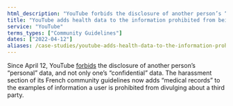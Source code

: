 ```yaml
---
html_description: "YouTube forbids the disclosure of another person’s “personal” data, and not only one’s “confidential” data."
title: "YouTube adds health data to the information prohibited from being published"
service: "YouTube"
terms_types: ["Community Guidelines"]
dates: ["2022-04-12"]
aliases: /case-studies/youtube-adds-health-data-to-the-information-prohibited-from-being-published
---
```


Since April 12, YouTube <a target="_blank" rel="noopener" href="https://github.com/OpenTermsArchive/france-elections-versions/commit/9d6c4832b8ff3de62b095b1b29c53d83c7722d27?diff=split&short_path=0222544#">forbids</a> the disclosure of another person’s “personal” data, and not only one’s “confidential” data. The harassment section of its French community guidelines now adds “medical records” to the examples of information a user is prohibited from divulging about a third party.
